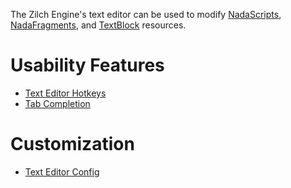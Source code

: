 The Zilch Engine's text editor can be used to modify [NadaScripts](../nada_in_zilch.md), [NadaFragments](../graphics/materials/shaders.md), and [TextBlock](../architecture/resources/textblock.md) resources.

 # Usability Features

- [Text Editor Hotkeys](texteditor/texteditorhotkeys.md)
- [Tab Completion](texteditor/tab_completion.md)

 # Customization

- [Text Editor Config](texteditor/texteditorconfig.md)
 

 